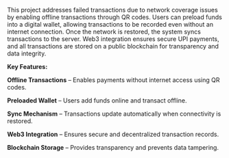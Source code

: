 This project addresses failed transactions due to network coverage issues by enabling offline transactions through QR codes. Users can preload funds into a digital wallet, allowing transactions to be recorded even without an internet connection. Once the network is restored, the system syncs transactions to the server. Web3 integration ensures secure UPI payments, and all transactions are stored on a public blockchain for transparency and data integrity.

**Key Features:**

**Offline Transactions** – Enables payments without internet access using QR codes.

**Preloaded Wallet** – Users add funds online and transact offline.

**Sync Mechanism** – Transactions update automatically when connectivity is restored.

**Web3 Integration** – Ensures secure and decentralized transaction records.

**Blockchain Storage** – Provides transparency and prevents data tampering.
